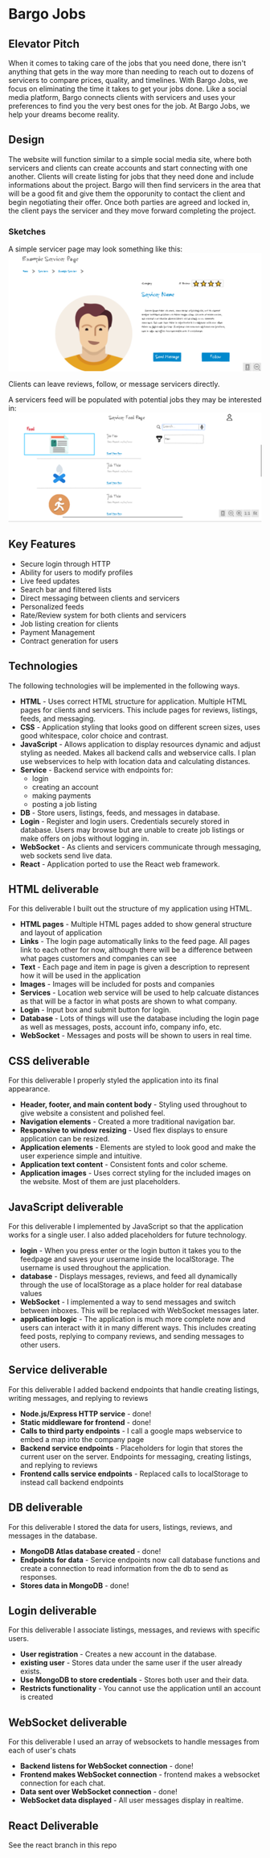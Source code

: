# Bargo Jobs

## Elevator Pitch
When it comes to taking care of the jobs that you need done, there isn't anything that gets in the way more than needing to reach out to dozens of servicers to compare prices, quality, and timelines. With Bargo Jobs, we focus on eliminating the time it takes to get your jobs done. Like a social media platform, Bargo connects clients with servicers and uses your preferences to find you the very best ones for the job. At Bargo Jobs, we help your dreams become reality.

## Design
The website will function similar to a simple social media site, where both servicers and clients can create accounts and start connecting with one another. Clients will create listing for jobs that they need done and include informations about the project. Bargo will then find servicers in the area that will be a good fit and give them the opporunity to contact the client and begin negotiating their offer. Once both parties are agreed and locked in, the client pays the servicer and they move forward completing the project. 

### Sketches
A simple servicer page may look something like this:
![Servicer Page](images/servicerPage.png)

Clients can leave reviews, follow, or message servicers directly. 

A servicers feed will be populated with potential jobs they may be interested in:
![Servicer Feed](images/servicerFeed.png)


## Key Features
* Secure login through HTTP
* Ability for users to modify profiles
* Live feed updates
* Search bar and filtered lists
* Direct messaging between clients and servicers
* Personalized feeds
* Rate/Review system for both clients and servicers
* Job listing creation for clients
* Payment Management
* Contract generation for users

## Technologies
The following technologies will be implemented in the following ways.

- **HTML** - Uses correct HTML structure for application. Multiple HTML pages for clients and servicers. This include pages for reviews, listings, feeds, and messaging.
- **CSS** - Application styling that looks good on different screen sizes, uses good whitespace, color choice and contrast.
- **JavaScript** - Allows application to display resources dynamic and adjust styling as needed. Makes all backend calls and webservice calls. I plan use webservices to help with location data and calculating distances.
- **Service** - Backend service with endpoints for:
  - login
  - creating an account
  - making payments
  - posting a job listing
- **DB** - Store users, listings, feeds, and messages in database.
- **Login** - Register and login users. Credentials securely stored in database. Users may browse but are unable to create job listings or make offers on jobs without logging in.
- **WebSocket** - As clients and servicers communicate through messaging, web sockets send live data.
- **React** - Application ported to use the React web framework.

## HTML deliverable

For this deliverable I built out the structure of my application using HTML.

- **HTML pages** - Multiple HTML pages added to show general structure and layout of application
- **Links** - The login page automatically links to the feed page. All pages link to each other for now, although
there will be a difference between what pages customers and companies can see
- **Text** - Each page and item in page is given a description to represent how it will be used in the application
- **Images** - Images will be included for posts and companies
- **Services** - Location web service will be used to help calcuate distances as that will be a factor in what posts are shown to what company.
- **Login** - Input box and submit button for login.
- **Database** - Lots of things will use the database including the login page as well as messages, posts, account info, company info, etc.
- **WebSocket** - Messages and posts will be shown to users in real time.

## CSS deliverable

For this deliverable I properly styled the application into its final appearance.

- **Header, footer, and main content body** - Styling used throughout to give website a consistent and polished feel. 
- **Navigation elements** - Created a more traditional navigation bar.
- **Responsive to window resizing** - Used flex displays to ensure application can be resized.
- **Application elements** - Elements are styled to look good and make the user experience simple and intuitive.
- **Application text content** - Consistent fonts and color scheme.
- **Application images** - Uses correct styling for the included images on the website. Most of them are just placeholders.


## JavaScript deliverable

For this deliverable I implemented by JavaScript so that the application works for a single user. I also added placeholders for future technology.

- **login** - When you press enter or the login button it takes you to the feedpage and saves your username inside the localStorage. The username is used throughout the application.
- **database** - Displays messages, reviews, and feed all dynamically through the use of localStorage as a place holder for real database values
- **WebSocket** - I implemented a way to send messages and switch between inboxes. This will be replaced with WebSocket messages later.
- **application logic** - The application is much more complete now and users can interact with it in many different ways. This includes creating feed posts, replying to company reviews, and sending messages to other users.

## Service deliverable

For this deliverable I added backend endpoints that handle creating listings, writing messages, and replying to reviews

- **Node.js/Express HTTP service** - done!
- **Static middleware for frontend** - done!
- **Calls to third party endpoints** - I call a google maps webservice to embed a map into the company page
- **Backend service endpoints** - Placeholders for login that stores the current user on the server. Endpoints for messaging, creating listings, and replying to reviews
- **Frontend calls service endpoints** - Replaced calls to localStorage to instead call backend endpoints

## DB deliverable

For this deliverable I stored the data for users, listings, reviews, and messages in the database.

- **MongoDB Atlas database created** - done!
- **Endpoints for data** - Service endpoints now call database functions and create a connection to read information from the db to send as responses.
- **Stores data in MongoDB** - done!

## Login deliverable

For this deliverable I associate listings, messages, and reviews with specific users.

- **User registration** - Creates a new account in the database.
- **existing user** - Stores data under the same user if the user already exists.
- **Use MongoDB to store credentials** - Stores both user and their data.
- **Restricts functionality** - You cannot use the application until an account is created

## WebSocket deliverable

For this deliverable I used an array of websockets to handle messages from each of user's chats

- **Backend listens for WebSocket connection** - done!
- **Frontend makes WebSocket connection** - frontend makes a websocket connection for each chat.
- **Data sent over WebSocket connection** - done!
- **WebSocket data displayed** - All user messages display in realtime.

## React Deliverable

See the react branch in this repo
